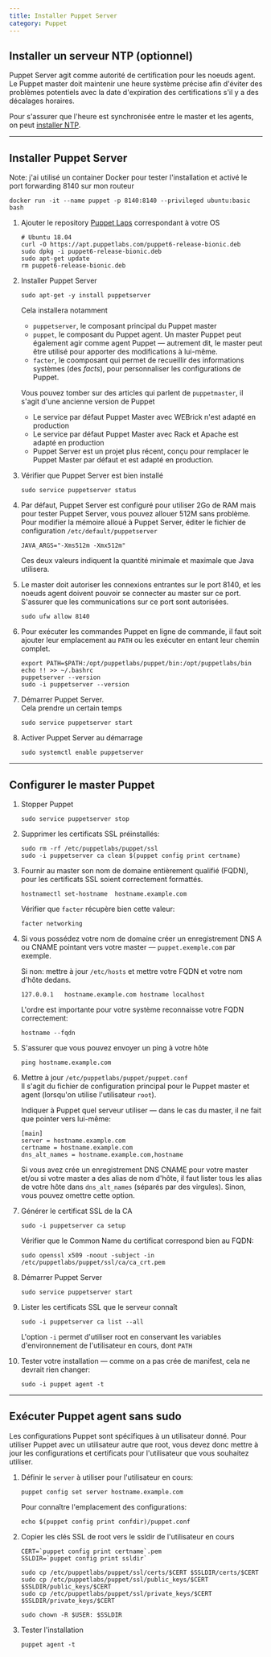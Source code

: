 ```yaml
---
title: Installer Puppet Server
category: Puppet
---
```


## Installer un serveur NTP (optionnel)

Puppet Server agit comme autorité de certification pour les noeuds agent. Le Puppet master doit maintenir une heure système précise afin d'éviter des problèmes potentiels avec la date d'expiration des certifications s'il y a des décalages horaires.

Pour s'assurer que l'heure est synchronisée entre le master et les agents, on peut [installer NTP](ntp.md).

---

## Installer Puppet Server

Note: j'ai utilisé un container Docker pour tester l'installation et activé le port forwarding 8140 sur mon routeur

```
docker run -it --name puppet -p 8140:8140 --privileged ubuntu:basic bash
```

1. Ajouter le repository [Puppet Laps](http://apt.puppetlabs.com/) correspondant à votre OS

    ```
    # Ubuntu 18.04
    curl -O https://apt.puppetlabs.com/puppet6-release-bionic.deb
    sudo dpkg -i puppet6-release-bionic.deb
    sudo apt-get update
    rm puppet6-release-bionic.deb
    ```

2. Installer Puppet Server

    ```
    sudo apt-get -y install puppetserver
    ```

    Cela installera notamment
    * `puppetserver`, le composant principal du Puppet master
    * `puppet`, le composant du Puppet agent. Un master Puppet peut également agir comme agent Puppet — autrement dit, le master peut être utilisé pour apporter des modifications à lui-même.
    * `facter`, le coomposant qui permet de recueillir des informations systèmes (des *facts*), pour personnaliser les configurations de Puppet.

    Vous pouvez tomber sur des articles qui parlent de `puppetmaster`, il s'agit d'une ancienne version de Puppet
    * Le service par défaut Puppet Master avec WEBrick n'est adapté en production
    * Le service par défaut Puppet Master avec Rack et Apache est adapté en production
    * Puppet Server est un projet plus récent, conçu pour remplacer le Puppet Master par défaut et est adapté en production.

3. Vérifier que Puppet Server est bien installé

    ```
    sudo service puppetserver status
    ```

4. Par défaut, Puppet Server est configuré pour utiliser 2Go de RAM mais pour tester Puppet Server, vous pouvez allouer 512M sans problème. Pour modifier la mémoire alloué à Puppet Server, éditer le fichier de configuration `/etc/default/puppetserver`

    ```
    JAVA_ARGS="-Xms512m -Xmx512m"
    ```

    Ces deux valeurs indiquent la quantité minimale et maximale que Java utilisera.

5. Le master doit autoriser les connexions entrantes sur le port 8140, et les noeuds agent doivent pouvoir se connecter au master sur ce port.  
   S'assurer que les communications sur ce port sont autorisées.

    ```
    sudo ufw allow 8140
    ```

6. Pour exécuter les commandes Puppet en ligne de commande, il faut soit ajouter leur emplacement au `PATH` ou les exécuter en entant leur chemin complet.

    ```
    export PATH=$PATH:/opt/puppetlabs/puppet/bin:/opt/puppetlabs/bin
    echo !! >> ~/.bashrc
    puppetserver --version
    sudo -i puppetserver --version
    ```

7. Démarrer Puppet Server.  
   Cela prendre un certain temps

    ```
    sudo service puppetserver start
    ```

8. Activer Puppet Server au démarrage

    ```
    sudo systemctl enable puppetserver
    ```

---

## Configurer le master Puppet

1. Stopper Puppet

    ```
    sudo service puppetserver stop
    ```

2. Supprimer les certificats SSL préinstallés:

    ```
    sudo rm -rf /etc/puppetlabs/puppet/ssl
    sudo -i puppetserver ca clean $(puppet config print certname)
    ```

3. Fournir au master son nom de domaine entièrement qualifié (FQDN), pour les certificats SSL soient correctement formattés.

    ```
    hostnamectl set-hostname  hostname.example.com
    ```

    Vérifier que `facter` récupère bien cette valeur:

    ```
    facter networking
    ```

4. Si vous possédez votre nom de domaine créer un enregistrement DNS A ou CNAME pointant vers votre master — `puppet.exemple.com` par exemple.

    Si non: mettre à jour `/etc/hosts` et mettre votre FQDN et votre nom d'hôte dedans.

    ```
    127.0.0.1   hostname.example.com hostname localhost
    ```

    L'ordre est importante pour votre système reconnaisse votre FQDN correctement:

    ```
    hostname --fqdn
    ```

5. S'assurer que vous pouvez envoyer un ping à votre hôte


    ```
    ping hostname.example.com
    ```

6. Mettre à jour `/etc/puppetlabs/puppet/puppet.conf`  
   Il s'agit du fichier de configuration principal pour le Puppet master et agent (lorsqu'on utilise l'utilisateur `root`).

   Indiquer à Puppet quel serveur utiliser — dans le cas du master, il ne fait que pointer vers lui-même:

    ```
    [main]
    server = hostname.example.com
    certname = hostname.example.com
    dns_alt_names = hostname.example.com,hostname
    ```

    Si vous avez crée un enregistrement DNS CNAME pour votre master et/ou si votre master a des alias de nom d'hôte, il faut lister tous les alias de votre hôte dans `dns_alt_names` (séparés par des virgules). Sinon, vous pouvez omettre cette option.

7. Générer le certificat SSL de la CA

    ```
    sudo -i puppetserver ca setup
    ```

    Vérifier que le Common Name du certificat correspond bien au FQDN:

    ```
    sudo openssl x509 -noout -subject -in /etc/puppetlabs/puppet/ssl/ca/ca_crt.pem
    ```

8. Démarrer Puppet Server

    ```
    sudo service puppetserver start
    ```

9. Lister les certificats SSL que le serveur connaît

    ```
    sudo -i puppetserver ca list --all
    ```

    L'option `-i` permet d'utiliser root en conservant les variables d'environnement de l'utilisateur en cours, dont `PATH`

10. Tester votre installation — comme on a pas crée de manifest, cela ne devrait rien changer:

    ```
    sudo -i puppet agent -t
    ```

---

## Exécuter Puppet agent sans sudo

Les configurations Puppet sont spécifiques à un utilisateur donné. Pour utiliser Puppet avec un utilisateur autre que root, vous devez donc mettre à jour les configurations et certificats pour l'utilisateur que vous souhaitez utiliser.

1. Définir le `server` à utiliser pour l'utilisateur en cours:

    ```
    puppet config set server hostname.example.com
    ```

    Pour connaître l'emplacement des configurations:

    ```
    echo $(puppet config print confdir)/puppet.conf
    ```

2. Copier les clés SSL de root vers le ssldir de l'utilisateur en cours

    ```
    CERT=`puppet config print certname`.pem
    SSLDIR=`puppet config print ssldir`

    sudo cp /etc/puppetlabs/puppet/ssl/certs/$CERT $SSLDIR/certs/$CERT
    sudo cp /etc/puppetlabs/puppet/ssl/public_keys/$CERT $SSLDIR/public_keys/$CERT
    sudo cp /etc/puppetlabs/puppet/ssl/private_keys/$CERT $SSLDIR/private_keys/$CERT

    sudo chown -R $USER: $SSLDIR
    ```

3. Tester l'installation

    ```
    puppet agent -t
    ```